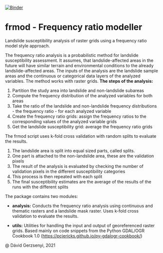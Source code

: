 [![Binder](https://mybinder.org/badge_logo.svg)](https://mybinder.org/v2/gh/gerzsd/frmod/main?filepath=frmod_demo.ipynb)  
  
# frmod - Frequency ratio modeller
Landslide susceptibility analysis of raster grids using a frequency ratio model style approach.

The frequency ratio analysis is a probabilistic method for landslide susceptibility assessment. It assumes, that landslide-affected areas in the future will have similar terrain and environmental conditions to the already landslide-affected areas. The inputs of the analysis are the landslide sample areas and the continuous or categorical data layers of the analyzed variables. The method works with raster grids.
**The steps of the analysis:**

1. Partition the study area into landslide and non-landslide subareas
2. Compute the frequency distribution of the analyzed variables for both areas
3. Take the ratio of the landslide and non-landslide frequency distributions - the frequency ratio - for each analyzed variable
4. Create the frequency ratio grids: assign the frequency ratios to the corresponding values of the analyzed variable grids
5. Get the landslide susceptibility grid: average the frequency ratio grids

The frmod script uses k-fold cross validation with random splits to evaluate the results.
1. The landslide area is split into equal sized parts, called splits.
2. One part is attached to the non-landslide area, these are the validation pixels
3. The result of the analysis is evaluated by checking the number of validation pixels in the different susceptibility categories
4. This process is then repeated with each split
5. The final susceptibility estimates are the average of the results of the runs with the different splits

The package contains two modules:
- **analysis:** Conducts the frequency ratio analysis using continuous and thematic rasters and a landslide mask raster. Uses k-fold cross validation to evaluate the results.  

- **utils:** Utilities for handling the input and output of georeferenced raster grids. Based mainly on code snippets from the Python GDAL/OGR Cookbook 1.0 (https://pcjericks.github.io/py-gdalogr-cookbook/)

@ Dávid Gerzsenyi, 2021


